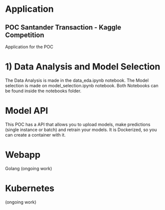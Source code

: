 # Application

## POC Santander Transaction - Kaggle Competition

Application for the POC

# 1) Data Analysis and Model Selection

The Data Analysis is made in the data_eda.ipynb notebook. The Model selection is made on model_selection.ipynb notebook. Both Notebooks can be found inside the notebooks folder.

# Model API

This POC has a API that allows you to upload models, make predictions (single instance or batch) and retrain your models. It is Dockerized, so you can create a container with it.

# Webapp
Golang (ongoing work)

# Kubernetes
(ongoing work)